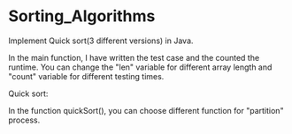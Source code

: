 # Sorting_Algorithms
Implement Quick sort(3 different versions) in Java.

In the main function, I have written the test case and the counted the runtime. You can change the "len" variable for different array length and "count" variable for different testing times.

Quick sort:

In the function quickSort(), you can choose different function for "partition" process.


